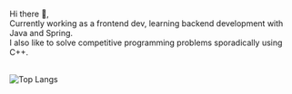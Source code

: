 

<br/>
Hi there 👋,<br/>
Currently working as a frontend dev, learning backend development with Java and Spring. 
<br/>
I also like to solve competitive programming problems sporadically using C++.
<br/>
<br/>

![Top Langs](https://github-readme-stats-sigma-five.vercel.app/api/top-langs/?username=joaogabrielferr&hide=jupyter%20notebook&show_icons=true&theme=radical&layout=compact)

